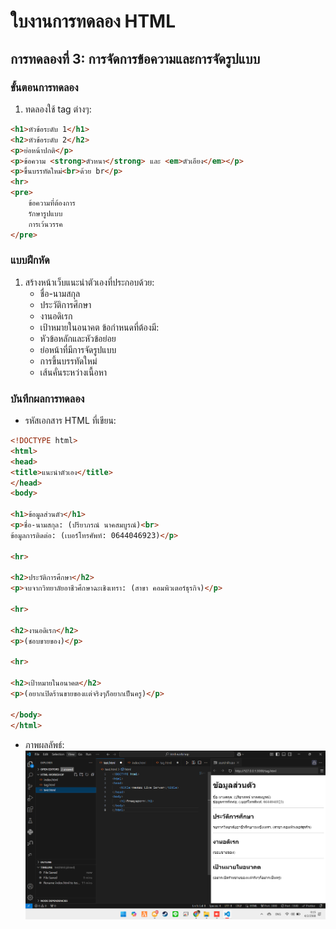 # ใบงานการทดลอง HTML
 
## การทดลองที่ 3: การจัดการข้อความและการจัดรูปแบบ
### ขั้นตอนการทดลอง
1. ทดลองใช้ tag ต่างๆ:
```html
<h1>หัวข้อระดับ 1</h1>
<h2>หัวข้อระดับ 2</h2>
<p>ย่อหน้าปกติ</p>
<p>ข้อความ <strong>ตัวหนา</strong> และ <em>ตัวเอียง</em></p>
<p>ขึ้นบรรทัดใหม่<br>ด้วย br</p>
<hr>
<pre>
    ข้อความที่ต้องการ
    รักษารูปแบบ
    การเว้นวรรค
</pre>
```

### แบบฝึกหัด
1. สร้างหน้าเว็บแนะนำตัวเองที่ประกอบด้วย:
   - ชื่อ-นามสกุล
   - ประวัติการศึกษา
   - งานอดิเรก
   - เป้าหมายในอนาคต
 ข้อกำหนดที่ต้องมี:
   - หัวข้อหลักและหัวข้อย่อย
   - ย่อหน้าที่มีการจัดรูปแบบ
   - การขึ้นบรรทัดใหม่
   - เส้นคั่นระหว่างเนื้อหา
### บันทึกผลการทดลอง
- รหัสเอกสาร HTML ที่เขียน:
```html
<!DOCTYPE html>
<html>
<head>
<title>แนะนำตัวเอง</title>
</head>
<body>

<h1>ข้อมูลส่วนตัว</h1>
<p>ชื่อ-นามสกุล: (ปรียาภรณ์ นาคสมบูรณ์)<br>
ข้อมูลการติดต่อ: (เบอร์โทรศัพท์: 0644046923)</p>

<hr>

<h2>ประวัติการศึกษา</h2>
<p>จบจากวิทยาลัยอาชีวศึกษาฉะเชิงเทรา: (สาขา คอมพิวเตอร์ธุรกิจ)</p>

<hr>

<h2>งานอดิเรก</h2>
<p>(ชอบขายของ)</p>

<hr>

<h2>เป้าหมายในอนาคต</h2>
<p>(อยากเปิดร้านขายของเเต่จริงๆก็อยากเป็นครู)</p>

</body>
</html>
```
- ภาพผลลัพธ์:
![lab3](Screenshot/3.png)



